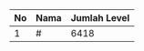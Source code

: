 | No | Nama            | Jumlah Level |
|----|-----------------|--------------|
| 1  | #    |    6418        |
